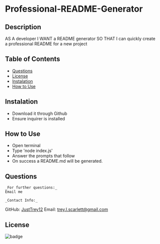 # Professional-README-Generator
 ## Description
  AS A developer I WANT a README generator SO THAT I can quickly create a professional README for a new project
 
## Table of Contents
* [Questions](#questions)
* [License](#license)
* [Instalation](#instalation) 
* [How to Use](#how-to-use)  

## Instalation

* Download it through Github
* Ensure inquirer is installed

## How to Use
* Open terminal
* Type 'node index.js'
* Answer the prompts that follow
* On success a README.md will be generated.

 ## Questions
        
    _For further questions:_
    Email me
    
    _Contact Info:_
GitHub: [JustTrey12](https://github.com/JustTrey12)
Email: [trey.l.scarlett@gmail.com](mailto:trey.l.scarlett@gmail.com)
      
  ## License
![badge](https://img.shields.io/badge/license-MITLicense-brightorange)
    